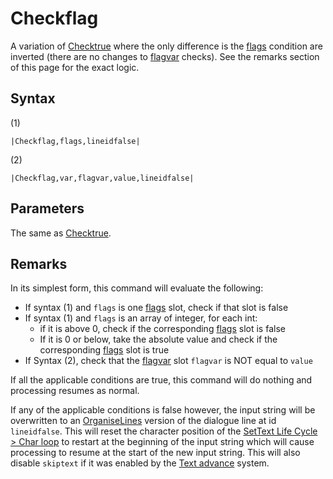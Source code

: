 # Checkflag

A variation of [Checktrue](Checktrue.md) where the only difference is the [flags](../../../Flags%20arrays/flags.md) condition are inverted (there are no changes to [flagvar](../../../Flags%20arrays/flagvar.md) checks). See the remarks section of this page for the exact logic.

## Syntax

(1)

````
|Checkflag,flags,lineidfalse|
````

(2)

````
|Checkflag,var,flagvar,value,lineidfalse|
````

## Parameters

The same as [Checktrue](Checktrue.md).

## Remarks

In its simplest form, this command will evaluate the following:

* If syntax (1) and `flags` is one [flags](../../../Flags%20arrays/flags.md) slot, check if that slot is false
* If syntax (1) and `flags` is an array of integer, for each int:
  * if it is above 0, check if the corresponding [flags](../../../Flags%20arrays/flags.md) slot is false
  * If it is 0 or below, take the absolute value and check if the corresponding [flags](../../../Flags%20arrays/flags.md) slot is true
* If Syntax (2), check that the [flagvar](../../../Flags%20arrays/flagvar.md) slot `flagvar` is NOT equal to `value`

If all the applicable conditions are true, this command will do nothing and processing resumes as normal.

If any of the applicable conditions is false however, the input string will be overwritten to an [OrganiseLines](../../Related%20Systems/Automatic%20Line%20Breaks/OrganiseLines.md) version of the dialogue line at id `lineidfalse`. This will reset the character position of the [SetText Life Cycle > Char loop](../../SetText%20Life%20Cycle.md#char-loop) to restart at the beginning of the input string which will cause processing to resume at the start of the new input string. This will also disable `skiptext` if it was enabled by the [Text advance](../../Related%20Systems/Text%20advance.md) system.
